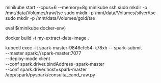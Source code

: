 minikube start --cpus=6 --memory=8g
minikube ssh
sudo mkdir -p /mnt/data/Volumes/raw/tse
sudo mkdir -p /mnt/data/Volumes/silver/tse
sudo mkdir -p /mnt/data/Volumes/gold/tse


eval $(minikube docker-env)

docker build -t my-extract-data-image .



kubectl exec -it spark-master-9846cfc54-k78xh -- spark-submit \
  --master spark://spark-master:7077 \
  --deploy-mode client \
  --conf spark.driver.bindAddress=spark-master \
  --conf spark.driver.host=spark-master \
  /app/spark/pyspark/consulta_cand_raw.py


